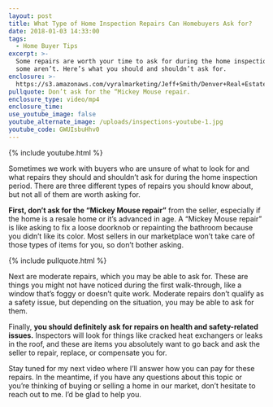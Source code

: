 ```yaml
---
layout: post
title: What Type of Home Inspection Repairs Can Homebuyers Ask for?
date: 2018-01-03 14:33:00
tags:
  - Home Buyer Tips
excerpt: >-
  Some repairs are worth your time to ask for during the home inspection and
  some aren’t. Here’s what you should and shouldn’t ask for.
enclosure: >-
  https://s3.amazonaws.com/vyralmarketing/Jeff+Smith/Denver+Real+Estate+Agent-+What+Kind+of+Inspections+Can+Homebuyers+Ask+for%253F.mp4
pullquote: Don’t ask for the “Mickey Mouse repair.
enclosure_type: video/mp4
enclosure_time:
use_youtube_image: false
youtube_alternate_image: /uploads/inspections-youtube-1.jpg
youtube_code: GWUIsbuHhv0
---
```



{% include youtube.html %}

Sometimes we work with buyers who are unsure of what to look for and what repairs they should and shouldn’t ask for during the home inspection period. There are three different types of repairs you should know about, but not all of them are worth asking for.

**First, don’t ask for the “Mickey Mouse repair”** from the seller, especially if the home is a resale home or it’s advanced in age. A “Mickey Mouse repair” is like asking to fix a loose doorknob or repainting the bathroom because you didn’t like its color. Most sellers in our marketplace won’t take care of those types of items for you, so don’t bother asking.

{% include pullquote.html %}

Next are moderate repairs, which you may be able to ask for. These are things you might not have noticed during the first walk-through, like a window that’s foggy or doesn’t quite work. Moderate repairs don’t qualify as a safety issue, but depending on the situation, you may be able to ask for them.

Finally, **you should definitely ask for repairs on health and safety-related issues.** Inspectors will look for things like cracked heat exchangers or leaks in the roof, and these are items you absolutely want to go back and ask the seller to repair, replace, or compensate you for.

Stay tuned for my next video where I’ll answer how you can pay for these repairs. In the meantime, if you have any questions about this topic or you’re thinking of buying or selling a home in our market, don’t hesitate to reach out to me. I’d be glad to help you.